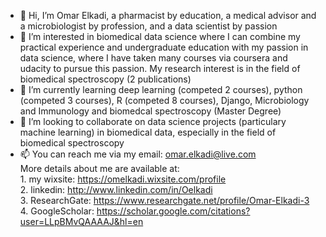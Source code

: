 - 👋 Hi, I’m Omar Elkadi, a pharmacist by education, a medical advisor and a microbiologist by profession, and a data scientist by passion
- 👀 I’m interested in biomedical data science where I can combine my practical experience and undergraduate education with my passion in data science, where I have taken many courses via coursera and udacity to pursue this passion. My research interest is in the field of biomedical spectroscopy (2 publications) 
- 🌱 I’m currently learning deep learning (competed 2 courses), python (competed 3 courses), R (competed 8 courses), Django, Microbiology and Immunology and biomedcal spectroscopy (Master Degree)   
- 💞️ I’m looking to collaborate on data science projects (particulary machine learning) in biomedical data, especially in the field of biomedical spectroscopy
- 📫 You can reach me via my email: omar.elkadi@live.com   
        More details about me are available at:   
         1. my wixsite: https://omelkadi.wixsite.com/profile   
         2. linkedin: http://www.linkedin.com/in/Oelkadi   
         3. ResearchGate: https://www.researchgate.net/profile/Omar-Elkadi-3   
         4. GoogleScholar: https://scholar.google.com/citations?user=LLpBMvQAAAAJ&hl=en   
                                            

